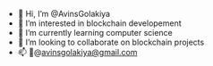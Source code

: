 - 👋 Hi, I’m @AvinsGolakiya
- 👀 I’m interested in blockchain developement
- 🌱 I’m currently learning computer science
- 💞️ I’m looking to collaborate on blockchain projects
- 📫 📧@avinsgolakiya@gmail.com

<!---
AvinsGolakiya/AvinsGolakiya is a ✨ special ✨ repository because its `README.md` (this file) appears on your GitHub profile.
You can click the Preview link to take a look at your changes.
--->
